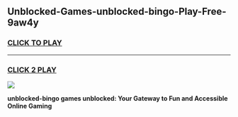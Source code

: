 
## Unblocked-Games-unblocked-bingo-Play-Free-9aw4y
<h3>
<a href="https://premium76.site?title=unblocked-bingo&ref=18A1">CLICK TO PLAY</a></h3>
<hr>

<h3>
<a href="https://premium76.site?title=unblocked-bingo&ref=18A1">CLICK 2 PLAY</a>
  
</h3>

<a href="https://premium76.site?title=unblocked-bingo&ref=18A1"><img src="https://clearcache.store/games.png"></a>


**unblocked-bingo games unblocked: Your Gateway to Fun and Accessible Online Gaming**
